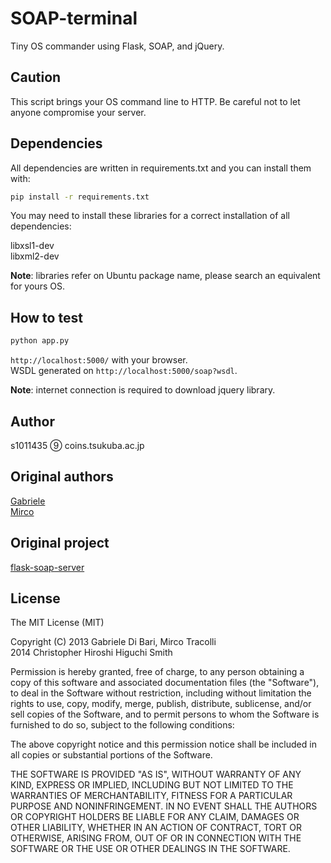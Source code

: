 # SOAP-terminal

Tiny OS commander using Flask, SOAP, and jQuery.

## Caution

This script brings your OS command line to HTTP. Be careful not to let anyone compromise your server.

## Dependencies

All dependencies are written in requirements.txt and you can install them with:

```bash
pip install -r requirements.txt
```

You may need to install these libraries for a correct installation of all dependencies:

libxsl1-dev  
libxml2-dev

**Note**: libraries refer on Ubuntu package name, please search an equivalent for yours OS.

## How to test

```bash
python app.py
```

 `http://localhost:5000/` with your browser.  
WSDL generated on `http://localhost:5000/soap?wsdl`.

**Note**: internet connection is required to download jquery library.

## Author

s1011435 ⑨  coins.tsukuba.ac.jp

## Original authors

[Gabriele](https://github.com/Gabriele91)  
[Mirco](https://github.com/MircoT)

## Original project

[flask-soap-server](https://github.com/MircoT/flask-soap-server)

## License

The MIT License (MIT)

Copyright (C) 2013 Gabriele Di Bari, Mirco Tracolli  
              2014 Christopher Hiroshi Higuchi Smith

Permission is hereby granted, free of charge, to any person obtaining a copy of this software and associated documentation files (the "Software"), to deal in the Software without restriction, including without limitation the rights to use, copy, modify, merge, publish, distribute, sublicense, and/or sell copies of the Software, and to permit persons to whom the Software is furnished to do so, subject to the following conditions:

The above copyright notice and this permission notice shall be included in all copies or substantial portions of the Software.

THE SOFTWARE IS PROVIDED "AS IS", WITHOUT WARRANTY OF ANY KIND, EXPRESS OR IMPLIED, INCLUDING BUT NOT LIMITED TO THE WARRANTIES OF MERCHANTABILITY, FITNESS FOR A PARTICULAR PURPOSE AND NONINFRINGEMENT. IN NO EVENT SHALL THE AUTHORS OR COPYRIGHT HOLDERS BE LIABLE FOR ANY CLAIM, DAMAGES OR OTHER LIABILITY, WHETHER IN AN ACTION OF CONTRACT, TORT OR OTHERWISE, ARISING FROM, OUT OF OR IN CONNECTION WITH THE SOFTWARE OR THE USE OR OTHER DEALINGS IN THE SOFTWARE.
